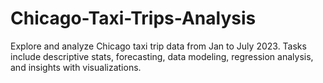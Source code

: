 # Chicago-Taxi-Trips-Analysis
Explore and analyze Chicago taxi trip data from Jan to July 2023. Tasks include descriptive stats, forecasting, data modeling, regression analysis, and insights with visualizations.
